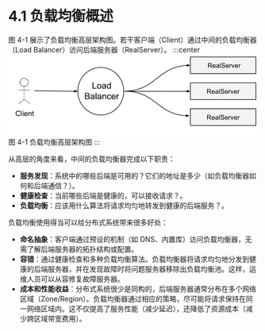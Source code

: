 # 4.1 负载均衡概述

图 4-1 展示了负载均衡高层架构图。若干客户端（Client）通过中间的负载均衡器（Load Balancer）访问后端服务器（RealServer）。
:::center
  ![](../assets/balancer.svg)<br/>
 图 4-1 负载均衡高层架构图
:::

从高层的角度来看，中间的负载均衡器完成以下职责：

- **服务发现**：系统中的哪些后端是可用的？它们的地址是多少（如负载均衡器如何和后端通信？）。
- **健康检查**：当前哪些后端是健康的，可以接收请求？。
- **负载均衡**：应该用什么算法将请求均匀地转发到健康的后端服务？。

负载均衡使用得当可以给分布式系统带来很多好处：

- **命名抽象**：客户端通过预设的机制（如 DNS、内置库）访问负载均衡器，无需了解后端服务器的拓扑结构或配置。
- **容错**：通过健康检查和多种负载均衡算法。负载均衡器将请求均匀地分发到健康的后端服务器，并在发现故障时将问题服务器移除出负载均衡池。这样，运维人员可以从容修复故障服务器。
- **成本和性能收益**：分布式系统很少是同构的，后端服务器通常分布在多个网络区域（Zone/Region）。负载均衡器通过相应的策略，尽可能将请求保持在同一网络区域内。这不仅提高了服务性能（减少延迟），还降低了资源成本（减少跨区域带宽费用）。




